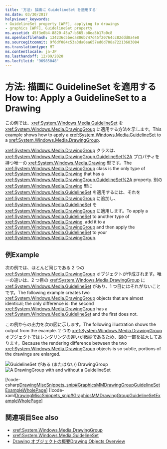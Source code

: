 ```yaml
---
title: '方法: 描画に GuidelineSet を適用する'
ms.date: 03/30/2017
helpviewer_keywords:
- GuidelineSet property [WPF], applying to drawings
- graphics [WPF], GuidelineSet property
ms.assetid: 45f3e0b4-8820-45a7-b865-b8ea5b17b0c8
ms.openlocfilehash: 134236c5beca806b747d45f20764cc82ddd8a4e8
ms.sourcegitcommit: 9f6df084c53a3da0ea657ed0d708a72213683084
ms.translationtype: MT
ms.contentlocale: ja-JP
ms.lasthandoff: 12/09/2020
ms.locfileid: "96985048"
---
```

# <a name="how-to-apply-a-guidelineset-to-a-drawing"></a><span data-ttu-id="15f62-102">方法: 描画に GuidelineSet を適用する</span><span class="sxs-lookup"><span data-stu-id="15f62-102">How to: Apply a GuidelineSet to a Drawing</span></span>
<span data-ttu-id="15f62-103">この例では、<xref:System.Windows.Media.GuidelineSet> を <xref:System.Windows.Media.DrawingGroup> に適用する方法を示します。</span><span class="sxs-lookup"><span data-stu-id="15f62-103">This example shows how to apply a <xref:System.Windows.Media.GuidelineSet> to a <xref:System.Windows.Media.DrawingGroup>.</span></span>  
  
 <span data-ttu-id="15f62-104"><xref:System.Windows.Media.DrawingGroup> クラスは、<xref:System.Windows.Media.DrawingGroup.GuidelineSet%2A> プロパティを持つ唯一の <xref:System.Windows.Media.Drawing> 型です。</span><span class="sxs-lookup"><span data-stu-id="15f62-104">The <xref:System.Windows.Media.DrawingGroup> class is the only type of <xref:System.Windows.Media.Drawing> that has a <xref:System.Windows.Media.DrawingGroup.GuidelineSet%2A> property.</span></span> <span data-ttu-id="15f62-105">別の <xref:System.Windows.Media.Drawing> 型に <xref:System.Windows.Media.GuidelineSet> を適用するには、それを <xref:System.Windows.Media.DrawingGroup> に追加し、<xref:System.Windows.Media.GuidelineSet> を <xref:System.Windows.Media.DrawingGroup> に適用します。</span><span class="sxs-lookup"><span data-stu-id="15f62-105">To apply a <xref:System.Windows.Media.GuidelineSet> to another type of <xref:System.Windows.Media.Drawing>, add it to a <xref:System.Windows.Media.DrawingGroup> and then apply the <xref:System.Windows.Media.GuidelineSet> to your <xref:System.Windows.Media.DrawingGroup>.</span></span>  
  
## <a name="example"></a><span data-ttu-id="15f62-106">例</span><span class="sxs-lookup"><span data-stu-id="15f62-106">Example</span></span>  
 <span data-ttu-id="15f62-107">次の例では、ほとんど同じである 2 つの <xref:System.Windows.Media.DrawingGroup> オブジェクトが作成されます。唯一の違いは、2 つ目の <xref:System.Windows.Media.DrawingGroup> に <xref:System.Windows.Media.GuidelineSet> があり、1 つ目にはそれがないことです。</span><span class="sxs-lookup"><span data-stu-id="15f62-107">The following example creates two <xref:System.Windows.Media.DrawingGroup> objects that are almost identical; the only difference is: the second <xref:System.Windows.Media.DrawingGroup> has a <xref:System.Windows.Media.GuidelineSet> and the first does not.</span></span>  
  
 <span data-ttu-id="15f62-108">この例からの出力を次の図に示します。</span><span class="sxs-lookup"><span data-stu-id="15f62-108">The following illustration shows the output from the example.</span></span> <span data-ttu-id="15f62-109">2 つの <xref:System.Windows.Media.DrawingGroup> オブジェクトではレンダリングの違いが微妙であるため、図の一部を拡大してあります。</span><span class="sxs-lookup"><span data-stu-id="15f62-109">Because the rendering difference between the two <xref:System.Windows.Media.DrawingGroup> objects is so subtle, portions of the drawings are enlarged.</span></span>  
  
 <span data-ttu-id="15f62-110">![GuidelineSet がある (またはない) DrawingGroup](./media/graphicsmm-drawinggroup-guidelineset.png "graphicsmm_drawinggroup_guidelineset")</span><span class="sxs-lookup"><span data-stu-id="15f62-110">![A DrawingGroup with and without a GuidelineSet](./media/graphicsmm-drawinggroup-guidelineset.png "graphicsmm_drawinggroup_guidelineset")</span></span>  
  
 [!code-csharp[DrawingMiscSnippets_snip#GraphicsMMDrawingGroupGuidelineSetExampleWholePage](~/samples/snippets/csharp/VS_Snippets_Wpf/DrawingMiscSnippets_snip/CSharp/DrawingGroupGuidelineSetExample.cs#graphicsmmdrawinggroupguidelinesetexamplewholepage)]
 [!code-xaml[DrawingMiscSnippets_snip#GraphicsMMDrawingGroupGuidelineSetExampleWholePage](~/samples/snippets/xaml/VS_Snippets_Wpf/DrawingMiscSnippets_snip/XAML/DrawingGroupGuidelineSetExample.xaml#graphicsmmdrawinggroupguidelinesetexamplewholepage)]  
  
## <a name="see-also"></a><span data-ttu-id="15f62-111">関連項目</span><span class="sxs-lookup"><span data-stu-id="15f62-111">See also</span></span>

- <xref:System.Windows.Media.DrawingGroup>
- <xref:System.Windows.Media.GuidelineSet>
- [<span data-ttu-id="15f62-112">Drawing オブジェクトの概要</span><span class="sxs-lookup"><span data-stu-id="15f62-112">Drawing Objects Overview</span></span>](drawing-objects-overview.md)
